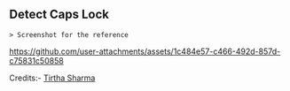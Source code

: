 ## Detect Caps Lock

    > Screenshot for the reference

https://github.com/user-attachments/assets/1c484e57-c466-492d-857d-c75831c50858


Credits:- [Tirtha Sharma](https://github.com/genze121 "Tirtha Sharma")
